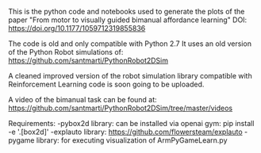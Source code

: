 This is the python code and notebooks used to generate the plots of the paper
"From motor to visually guided bimanual affordance learning"
DOI: https://doi.org/10.1177/1059712319855836

The code is old and only compatible with Python 2.7
It uses an old version of the Python Robot simulations of:
https://github.com/santmarti/PythonRobot2DSim

A cleaned improved version of the robot simulation library 
compatible with Reinforcement Learning code is soon going to be uploaded.

A video of the bimanual task can be found at:
https://github.com/santmarti/PythonRobot2DSim/tree/master/videos

Requirements:
-pybox2d library: can be installed via openai gym:  pip install -e '.[box2d]'
-explauto library: https://github.com/flowersteam/explauto
-pygame library: for executing visualization of ArmPyGameLearn.py


